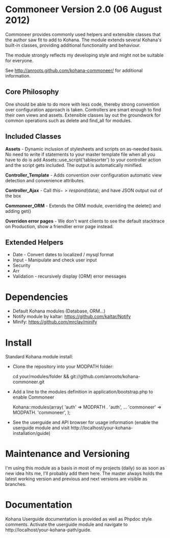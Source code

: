 Commoneer Version 2.0 (06 August 2012)
======================

Commoneer provides commonly used helpers and extensible classes that the author saw fit to add to Kohana.
The module extends several Kohana's built-in classes, providing additional functionality and behaviour.

The module strongly reflects my developing style and might not be suitable for everyone.

See http://anroots.github.com/kohana-commoneer/ for additional information.

Core Philosophy
---------------

One should be able to do more with less code, thereby strong convention over configuration approach is taken. Controllers are smart enough to find their own views and assets.
Extensible classes lay out the groundwork for common operations such as delete and find_all for modules.

Included Classes
----------------

**Assets** - Dynamic inclusion of stylesheets and scripts on as-needed basis.
No need to write if statements to your master template file when all you have to do is add
    Assets::use_script('tablesorter')
to your controller action and the script gets included. The output is automatically minified.

**Controller_Template** - Adds convention over configuration automatic view detection and convenience attributes

**Controller_Ajax** - Call $this->respond($data); and have JSON output out of the box

**Commoneer_ORM** - Extends the ORM module, overriding the delete() and adding get()

**Overriden error pages** - We don't want clients to see the default stacktrace on Production, show a friendlier error page instead.

Extended Helpers
----------------
* Date - Convert dates to localized / mysql format
* Input - Manipulate and check user input
* Security
* Arr
* Validation - recursively display (ORM) error messages

Dependencies
=============

* Default Kohana modules (Database, ORM...)
* Notify module by kaltar: https://github.com/kaltar/Notify
* Minify: https://github.com/mrclay/minify

Install
=======

Standard Kohana module install:

* Clone the repository into your MODPATH folder:

    cd your/modules/folder &&
   git://github.com/anroots/kohana-commoneer.git

* Add a line to the modules definition in application/bootstrap.php to enable Commoneer

    Kohana::modules(array(
    'auth' => MODPATH . 'auth',
    ...
    'commoneer' => MODPATH. 'commoneer',
    );

* See the userguide and API browser for usage information (enable the userguide module and visit http://localhost/your-kohana-installation/guide)

Maintenance and Versioning
==========================
I'm using this module as a basis in most of my projects (daily) so as soon as new idea hits me, I'll probably add them here.
The master always holds the latest working version and previous and next versions are visible as branches.

Documentation
=============

Kohana Userguide documentation is provided as well as Phpdoc style comments. Activate the userguide module and navigate to http://localhost/your-kohana-path/guide.